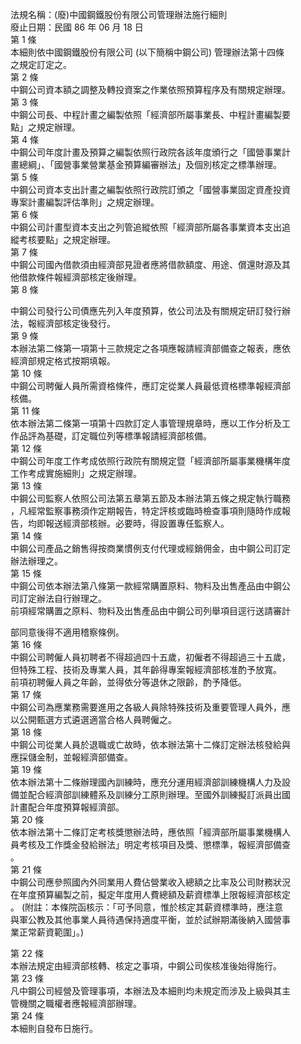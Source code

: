 法規名稱：(廢)中國鋼鐵股份有限公司管理辦法施行細則  
廢止日期：民國 86 年 06 月 18 日  
第 1 條  
本細則依中國鋼鐵股份有限公司 (以下簡稱中鋼公司) 管理辦法第十四條  
之規定訂定之。  
第 2 條  
中鋼公司資本額之調整及轉投資案之作業依照預算程序及有關規定辦理。  
第 3 條  
中鋼公司長、中程計畫之編製依照「經濟部所屬事業長、中程計畫編製要  
點」之規定辦理。  
第 4 條  
中鋼公司年度計畫及預算之編製依照行政院各該年度頒行之「國營事業計  
畫總綱」、「國營事業營業基金預算編審辦法」及個別核定之標準辦理。  
第 5 條  
中鋼公司資本支出計畫之編製依照行政院訂頒之「國營事業固定資產投資  
專案計畫編製評估準則」之規定辦理。  
第 6 條  
中鋼公司計畫型資本支出之列管追縱依照「經濟部所屬各事業資本支出追  
縱考核要點」之規定辦理。  
第 7 條  
中鋼公司國內借款須由經濟部見證者應將借款額度、用途、償還財源及其  
他借款條件報經濟部核定後辦理。  
第 8 條  


中鋼公司發行公司債應先列入年度預算，依公司法及有關規定研訂發行辦  
法，報經濟部核定後發行。  
第 9 條  
本辦法第二條第一項第十三款規定之各項應報請經濟部備查之報表，應依  
經濟部規定格式按期填報。  
第 10 條  
中鋼公司聘僱人員所需資格條件，應訂定從業人員最低資格標準報經濟部  
核備。  
第 11 條  
依本辦法第二條第一項第十四款訂定人事管理規章時，應以工作分析及工  
作品評為基礎，訂定職位列等標準報請經濟部核備。  
第 12 條  
中鋼公司年度工作考成依照行政院有關規定暨「經濟部所屬事業機構年度  
工作考成實施細則」之規定辦理。  
第 13 條  
中鋼公司監察人依照公司法第五章第五節及本辦法第五條之規定執行職務  
，凡經常監察事務須作定期報告，特定評核或臨時檢查事項則隨時作成報  
告，均即報送經濟部核辦。必要時，得設置專任監察人。  
第 14 條  
中鋼公司產品之銷售得按商業慣例支付代理或經銷佣金，由中鋼公司訂定  
辦法辦理之。  
第 15 條  
中鋼公司依本辦法第八條第一款經常購置原料、物料及出售產品由中鋼公  
司訂定辦法自行辦理之。  
前項經常購置之原料、物料及出售產品由中鋼公司列舉項目逕行送請審計  


部同意後得不適用稽察條例。  
第 16 條  
中鋼公司聘僱人員初聘者不得超過四十五歲，初僱者不得超過三十五歲，  
但特殊工程、技術及專業人員，其年齡得專案報經濟部核准酌予放寬。  
前項初聘僱人員之年齡，並得依分等退休之限齡，酌予降低。  
第 17 條  
中鋼公司為應業務需要進用之各級人員除特殊技術及重要管理人員外，應  
以公開甄選方式遴選適當合格人員聘僱之。  
第 18 條  
中鋼公司從業人員於退職或亡故時，依本辦法第十二條訂定辦法核發給與  
應採儲金制，並報經濟部備查。  
第 19 條  
依本辦法第十二條辦理國內訓練時，應充分運用經濟部訓練機構人力及設  
備並配合經濟部訓練體系及訓練分工原則辦理。至國外訓練擬訂派員出國  
計畫配合年度預算報經濟部。  
第 20 條  
依本辦法第十二條訂定考核獎懲辦法時，應依照「經濟部所屬事業機構人  
員考核及工作獎金發給辦法」明定考核項目及獎、懲標準，報經濟部備查  
。  
第 21 條  
中鋼公司應參照國內外同業用人費佔營業收入總額之比率及公司財務狀況  
在年度預算編製之前，擬定年度用人費總額及薪資標準上限報經濟部核定  
。 (附註：本條院函核示：「可予同意，惟於核定其薪資標準時，應注意  
與軍公教及其他事業人員待遇保持適度平衡，並於試辦期滿後納入國營事  
業正常薪資範圍」。)  


第 22 條  
本辦法規定由經濟部核轉、核定之事項，中鋼公司俟核准後始得施行。  
第 23 條  
凡中鋼公司經營及管理事項，本辦法及本細則均未規定而涉及上級與其主  
管機關之職權者應報經濟部辦理。  
第 24 條  
本細則自發布日施行。  


